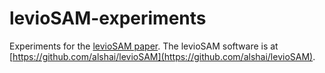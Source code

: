 # levioSAM-experiments
Experiments for the [levioSAM paper](https://doi.org/10.1101/2021.02.05.429867).
The levioSAM software is at [https://github.com/alshai/levioSAM](https://github.com/alshai/levioSAM).
